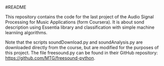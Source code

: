 #README

This repository contains the code for the last project of the Audio Signal Processing for Music Applications (form Coursera).
It is about sond description using Essentia library and classification with simple machine learniing algorithms.

Note that the scripts soundDownload.py and soundAnalysis.py are downloaded directly from the course, but are modified for the 
purposes of this project.
The file freesound.py can be found in their GitHub repository: https://github.com/MTG/freesound-python.
